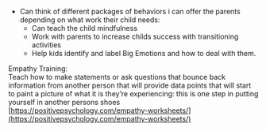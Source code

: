 


- Can think of different packages of behaviors i can offer the parents depending on what work their child needs:
    - Can teach the child mindfulness
    - Work with parents to increase childs success with transitioning activities
    - Help kids identify and label Big Emotions and how to deal with them.  
        

Empathy Training:  
Teach how to make statements or ask questions that bounce back information from another person that will provide data points that will start to paint a picture of what it is they’re experiencing: this is one step in putting yourself in another persons shoes  
[https://positivepsychology.com/empathy-worksheets/](https://positivepsychology.com/empathy-worksheets/)